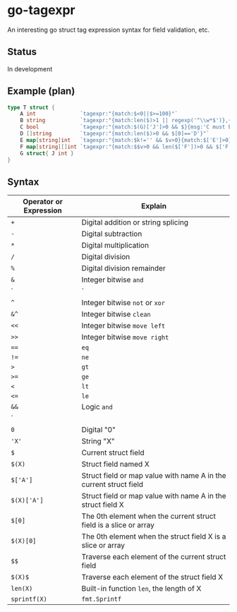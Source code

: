 # go-tagexpr

An interesting go struct tag expression syntax for field validation, etc.

## Status

In development

## Example (plan)

```go
type T struct {
	A int              `tagexpr:"{match:$<0||$>=100}"`
	B string           `tagexpr:"{match:len($)>1 || regexp('^\\w*$')},{msg:sprintf('Invalid B:%s',$)}"`
	C bool             `tagexpr:"{match:$(G)['J']>0 && $}{msg:'C must be true when T.G.J>0'}"`
	D []string         `tagexpr:"{match:len($)>0 && $[0]=='D'}"`
	E map[string]int   `tagexpr:"{match:$k!='' && $v>0}{match:$['E']>0}"`
	F map[string][]int `tagexpr:"{match:$$v>0 && len($['F'])>0 && $['F'][0]>1}"`
	G struct{ J int }
}
```

## Syntax

|Operator or Expression|Explain|
|-----|---------|
|`+`|Digital addition or string splicing|
|`-`|Digital subtraction|
|`*`|Digital multiplication|
|`/`|Digital division|
|`%`|Digital division remainder|
|`&`|Integer bitwise `and`|
|`|`|Integer bitwise `or`|
|`^`|Integer bitwise `not` or `xor`|
|`&^`|Integer bitwise `clean`|
|`<<`|Integer bitwise `move left`|
|`>>`|Integer bitwise `move right`|
|`==`|`eq`|
|`!=`|`ne`|
|`>`|`gt`|
|`>=`|`ge`|
|`<`|`lt`|
|`<=`|`le`|
|`&&`|Logic `and`|
|`||`|Logic `or`|
|`0`|Digital "0"|
|`'X'`|String "X"|
|`$`|Current struct field|
|`$(X)`|Struct field named X|
|`$['A']`|Struct field or map value with name A in the current struct field|
|`$(X)['A']`|Struct field or map value with name A in the struct field X|
|`$[0]`|The 0th element when the current struct field is a slice or array|
|`$(X)[0]`|The 0th element when the struct field X is a slice or array|
|`$$`|Traverse each element of the current struct field|
|`$(X)$`|Traverse each element of the struct field X|
|`len(X)`|Built-in function `len`, the length of X|
|`sprintf(X)`|`fmt.Sprintf`|
